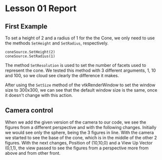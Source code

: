 # Lesson 01 Report

## First Example

To set a height of 2 and a radius of 1 for the the Cone, we only need to use the methods `SetHeight` and `SetRadius`, respectively.

``` 
coneSource.SetHeight(2) 
coneSource.SetRadius(1)
```

The method `SetResolution` is used to set the number of facets used to represent the cone.
We tested this method with 3 different arguments, 1, 10 and 100, so we cloud see clearly the difference it makes.

After using the `SetSize` method of the vtkRenderWindow to set the window size to 300x300, we can see that the default window size is the same, once it doesn't change with this action.  

## Camera control

When we add the given version of the camera to our code, we see the figures from a different perspective and with the following changes. Initially we would see only the sphere, being the 3 figures in line. With the camera we started to see the base of the cone, which is in the middle of the other 2 figures. With the next changes, Position of (10,10,0) and a View Up Vector (0,1,1), the view passed to see the figures from a perspective more from above and from other front.

